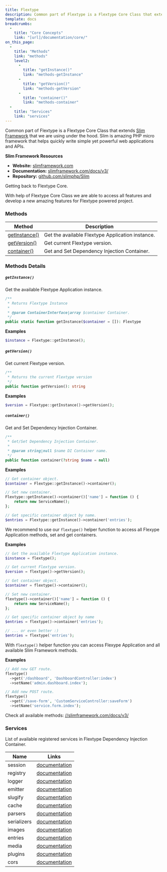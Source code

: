 ```yaml
---
title: Flextype
description: Common part of Flextype is a Flextype Core Class that extends Slim Framework that we are using under the hood. Slim is amazing PHP micro framework that helps quickly write simple yet powerful web applications and APIs.
template: docs
breadcrumbs:
  -
    title: "Core Concepts"
    link: "[url]/documentation/core/"
on_this_page:
  -
    title: "Methods"
    link: "methods"
    level2:
      -
        title: "getInstance()"
        link: "methods-getInstance"
      -
        title: "getVersion()"
        link: "methods-getVersion"
      -
        title: "container()"
        link: "methods-container"
  -
    title: "Services"
    link: "services"
---
```


Common part of Flextype is a Flextype Core Class that extends [Slim Framework](//slimframework.com) that we are using under the hood. Slim is amazing PHP micro framework that helps quickly write simple yet powerful web applications and APIs.

**Slim Framework Resources**
* **Website:** [slimframework.com](//slimframework.com)
* **Documentation:** [slimframework.com/docs/v3/](//slimframework.com/docs/v3/)
* **Repository:** [github.com/slimphp/Slim](//github.com/slimphp/Slim)

Getting back to Flextype Core.

With help of Flextype Core Class we are able to access all features and develop a new amazing features for Flextype powered project.

### <a name="methods"></a> Methods


<table>
    <thead>
        <tr>
            <th>Method</th>
            <th>Description</th>
        </tr>
    </thead>
    <tbody>
        <tr>
            <td><a href="#methods-getInstance">getInstance()</a></td>
            <td>Get the available Flextype Application instance.</td>
        </tr>
        <tr>
            <td><a href="#methods-getVersion">getVersion()</a></td>
            <td>Get current Flextype version.</td>
        </tr>
        <tr>
            <td><a href="#methods-container">container()</a></td>
            <td>Get and Set Dependency Injection Container.</td>
        </tr>
    </tbody>
</table>

### Methods Details

##### <a name="methods-getInstance"></a> `getInstance()`

Get the available Flextype Application instance.

```php
/**
 * Returns Flextype Instance
 *
 * @param ContainerInterface|array $container Container.
 */
public static function getInstance($container = []): Flextype
```

**Examples**

```php
$instance = Flextype::getInstance();
```

##### <a name="methods-getVersion"></a> `getVersion()`

Get current Flextype version.

```php
/**
 * Returns the current Flextype version
 */
public function getVersion(): string
```

**Examples**

```php
$version = Flextype::getInstance()->getVersion();
```

##### <a name="methods-container"></a> `container()`

Get and Set Dependency Injection Container.

```php
/**
 * Get/Set Dependency Injection Container.
 *
 * @param string|null $name DI Container name.
 */
public function container(?string $name = null)
```

**Examples**

```php
// Get container object.
$container = Flextype::getInstance()->container();

// Set new container.
Flextype::getInstance()->container()['name'] = function () {
    return new ServiceName();
};

// Get specific container object by name.
$entries = Flextype::getInstance()->container('entries');
```

We recommend to use our `flextype()` helper function to access all Flexype Application methods, set and get containers.

**Examples**

```php
// Get the available Flextype Application instance.
$instance = flextype();

// Get current Flextype version.
$version = flextype()->getVersion();

// Get container object.
$container = flextype()->container();

// Set new container.
flextype()->container()['name'] = function () {
    return new ServiceName();
};

// Get specific container object by name
$entries = flextype()->container('entries');

// ... or even better :)
$entries = flextype('entries');
```

With `flextype()` helper function you can access Flexype Application and all available Slim Framework methods.

**Examples**

```php
// Add new GET route.
flextype()
  ->get('/dashboard', 'DashboardController:index')
  ->setName('admin.dashboard.index');

// Add new POST route.
flextype()
  ->get('/save-form', 'CustomServiceController:saveForm')
  ->setName('service.form.index');
```

Check all available methods: [//slimframework.com/docs/v3/](//slimframework.com/docs/v3/)

### Services <a name="services"></a>

List of available registered services in Flextype Dependency Injection Container.

<table>
    <thead>
        <tr>
            <th>Name</th>
            <th>Links</th>
        </tr>
    </thead>
    <tbody>
        <tr>
            <td>session</td>
            <td><a href="https://github.com/atomastic/session">documentation</a></td>
        </tr>
        <tr>
            <td>registry</td>
            <td><a href="https://github.com/atomastic/registry">documentation</a></td>
        </tr>
        <tr>
            <td>logger</td>
            <td><a href="https://github.com/Seldaek/monolog">documentation</a></td>
        </tr>
        <tr>
            <td>emitter</td>
            <td><a href="https://event.thephpleague.com">documentation</a></td>
        </tr>
        <tr>
            <td>slugify</td>
            <td><a href="https://github.com/cocur/slugify">documentation</a></td>
        </tr>
        <tr>
            <td>cache</td>
            <td><a href="https://www.phpfastcache.com">documentation</a></td>
        </tr>
        <tr>
            <td>parsers</td>
            <td><a href="[url]/documentation/parsers">documentation</a></td>
        </tr>
        <tr>
            <td>serializers</td>
            <td><a href="[url]/documentation/serializers">documentation</a></td>
        </tr>
        <tr>
            <td>images</td>
            <td><a href="https://glide.thephpleague.com">documentation</a></td>
        </tr>
        <tr>
            <td>entries</td>
            <td><a href="[url]/documentation/core/entries">documentation</a></td>
        </tr>
        <tr>
            <td>media</td>
            <td><a href="[url]/documentation/core/media">documentation</a></td>
        </tr>
        <tr>
            <td>plugins</td>
            <td><a href="[url]/documentation/core/plugins">documentation</a></td>
        </tr>
        <tr>
            <td>cors</td>
            <td><a href="#">documentation</a></td>
        </tr>
    </tbody>
</table>
